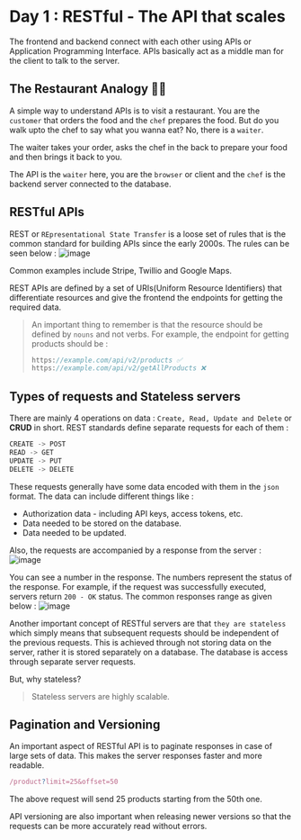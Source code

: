 # Day 1 : RESTful - The API that scales

The frontend and backend connect with each other using APIs or Application Programming Interface. 
APIs basically act as a middle man for the client to talk to the server. 

## The Restaurant Analogy 👨‍🍳
A simple way to understand APIs is to visit a restaurant. You are the `customer` that orders the food and the `chef` prepares the food.
But do you walk upto the chef to say what you wanna eat? No, there is a `waiter`.

The waiter takes your order, asks the chef in the back to prepare your food and then brings it back to you. 

The API is the `waiter` here, you are the `browser` or client and the `chef` is the backend server connected to the database. 

## RESTful APIs
REST or `REpresentational State Transfer` is a loose set of rules that is the common standard for building APIs since the early 2000s. 
The rules can be seen below : 
![image](https://github.com/thevinitgupta/100-Days-of-Learning/assets/65801700/aeb1dea4-f85e-471e-af09-8ef7629d296e)

Common examples include Stripe, Twillio and Google Maps.

REST APIs are defined by a set of URIs(Uniform Resource Identifiers) that differentiate resources and give the frontend the endpoints for getting the required data.

> An important thing to remember is that the resource should be defined by `nouns` and not verbs. For example, the endpoint for getting products should be :
> ```javascript
> https://example.com/api/v2/products ✅
> https://example.com/api/v2/getAllProducts ❌
> ```

## Types of requests and Stateless servers
There are mainly 4 operations on data : `Create, Read, Update and Delete` or **CRUD** in short. 
REST standards define separate requests for each of them : 
```javascript
CREATE -> POST
READ -> GET
UPDATE -> PUT
DELETE -> DELETE
```
These requests generally have some data encoded with them in the `json` format. The data can include different things like : 
 - Authorization data - including API keys, access tokens, etc.
 - Data needed to be stored on the database.
 - Data needed to be updated.

Also, the requests are accompanied by a response from the server : 
![image](https://github.com/thevinitgupta/100-Days-of-Learning/assets/65801700/474d991d-1c48-4b86-996e-8a5c54b03b7c)

You can see a number in the response. The numbers represent the status of the response. For example, if the request was successfully executed, servers return `200 - OK` status.
The common responses range as given below : 
![image](https://github.com/thevinitgupta/100-Days-of-Learning/assets/65801700/8201f5c9-604d-4a8f-bf8f-1c0a2a68b396)

Another important concept of RESTful servers are that `they are stateless` which simply means that subsequent requests should be independent of the previous requests.
This is achieved through not storing data on the server, rather it is stored separately on a database. The database is access through separate server requests.

But, why stateless?
> Stateless servers are highly scalable.

## Pagination and Versioning
An important aspect of RESTful API is to paginate responses in case of large sets of data. This makes the server responses faster and more readable.

```javascript
/product?limit=25&offset=50
```

The above request will send 25 products starting from the 50th one. 

API versioning are also important when releasing newer versions so that the requests can be more accurately read without errors.

